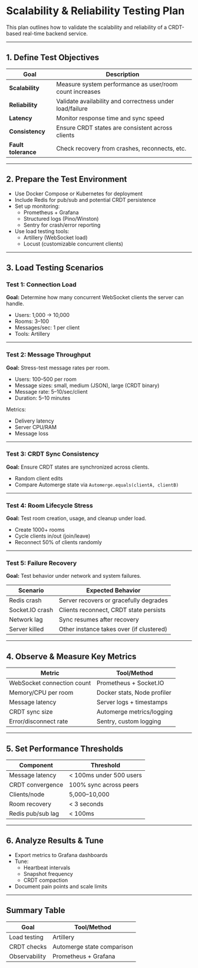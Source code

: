 
# Scalability & Reliability Testing Plan

This plan outlines how to validate the scalability and reliability of a CRDT-based real-time backend service.

---

## 1. Define Test Objectives

| Goal             | Description                                               |
|------------------|-----------------------------------------------------------|
| **Scalability**  | Measure system performance as user/room count increases   |
| **Reliability**  | Validate availability and correctness under load/failure  |
| **Latency**      | Monitor response time and sync speed                      |
| **Consistency**  | Ensure CRDT states are consistent across clients          |
| **Fault tolerance** | Check recovery from crashes, reconnects, etc.         |

---

## 2. Prepare the Test Environment

- Use Docker Compose or Kubernetes for deployment
- Include Redis for pub/sub and potential CRDT persistence
- Set up monitoring:
  - Prometheus + Grafana
  - Structured logs (Pino/Winston)
  - Sentry for crash/error reporting
- Use load testing tools:
  - Artillery (WebSocket load)
  - Locust (customizable concurrent clients)

---

## 3. Load Testing Scenarios

### Test 1: Connection Load

**Goal:** Determine how many concurrent WebSocket clients the server can handle.

- Users: 1,000 → 10,000
- Rooms: 3–100
- Messages/sec: 1 per client
- Tools: Artillery

---

### Test 2: Message Throughput

**Goal:** Stress-test message rates per room.

- Users: 100–500 per room
- Message sizes: small, medium (JSON), large (CRDT binary)
- Message rate: 5–10/sec/client
- Duration: 5–10 minutes

Metrics:
- Delivery latency
- Server CPU/RAM
- Message loss

---

### Test 3: CRDT Sync Consistency

**Goal:** Ensure CRDT states are synchronized across clients.

- Random client edits
- Compare Automerge state via `Automerge.equals(clientA, clientB)`

---

### Test 4: Room Lifecycle Stress

**Goal:** Test room creation, usage, and cleanup under load.

- Create 1000+ rooms
- Cycle clients in/out (join/leave)
- Reconnect 50% of clients randomly

---

### Test 5: Failure Recovery

**Goal:** Test behavior under network and system failures.

| Scenario              | Expected Behavior                           |
|-----------------------|---------------------------------------------|
| Redis crash           | Server recovers or gracefully degrades      |
| Socket.IO crash       | Clients reconnect, CRDT state persists      |
| Network lag           | Sync resumes after recovery                 |
| Server killed         | Other instance takes over (if clustered)    |

---

## 4. Observe & Measure Key Metrics

| Metric                  | Tool/Method               |
|--------------------------|---------------------------|
| WebSocket connection count | Prometheus + Socket.IO |
| Memory/CPU per room     | Docker stats, Node profiler |
| Message latency         | Server logs + timestamps |
| CRDT sync size          | Automerge metrics/logging |
| Error/disconnect rate   | Sentry, custom logging    |

---

## 5. Set Performance Thresholds

| Component         | Threshold                            |
|------------------|---------------------------------------|
| Message latency  | < 100ms under 500 users               |
| CRDT convergence | 100% sync across peers                |
| Clients/node      | 5,000–10,000                         |
| Room recovery     | < 3 seconds                          |
| Redis pub/sub lag | < 100ms                              |

---

## 6. Analyze Results & Tune

- Export metrics to Grafana dashboards
- Tune:
  - Heartbeat intervals
  - Snapshot frequency
  - CRDT compaction
- Document pain points and scale limits

---

## Summary Table

| Goal         | Tool/Method                  |
|--------------|------------------------------|
| Load testing | Artillery        |
| CRDT checks  | Automerge state comparison   |
| Observability | Prometheus + Grafana        |

